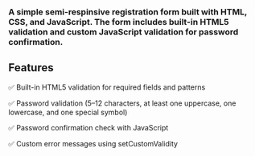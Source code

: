 ### A simple semi-respinsive registration form built with HTML, CSS, and JavaScript. The form includes built-in HTML5 validation and custom JavaScript validation for password confirmation.

## Features 

✅ Built-in HTML5 validation for required fields and patterns

✅ Password validation (5–12 characters, at least one uppercase, one lowercase, and one special symbol)

✅ Password confirmation check with JavaScript

✅ Custom error messages using setCustomValidity